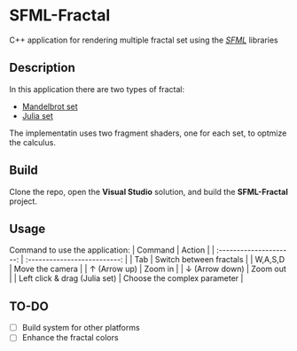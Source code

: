 # SFML-Fractal

C++ application for rendering multiple fractal set using the [*SFML*](https://www.sfml-dev.org/index.php) libraries

## Description

In this application there are two types of fractal:

* [Mandelbrot set](https://en.wikipedia.org/wiki/Mandelbrot_set)
* [Julia set](https://en.wikipedia.org/wiki/Julia_set)

The implementatin uses two fragment shaders, one for each set, to optmize the calculus.

## Build

Clone the repo, open the **Visual Studio** solution, and build the **SFML-Fractal** project. 

## Usage

Command to use the application:
| Command                          | Action                       |
| :---------------------:          | :--------------------------: |
| Tab                              | Switch between fractals      |
| W,A,S,D                          | Move the camera              |
| &uarr; (Arrow up)                | Zoom in                      |
| &darr; (Arrow down)              | Zoom out                     |
| Left click & drag (Julia set)    | Choose the complex parameter |

## TO-DO
- [ ] Build system for other platforms
- [ ] Enhance the fractal colors